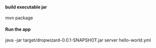 #### build executable jar
mvn package

#### Run the app
java -jar target/dropwizard-0.0.1-SNAPSHOT.jar server hello-world.yml